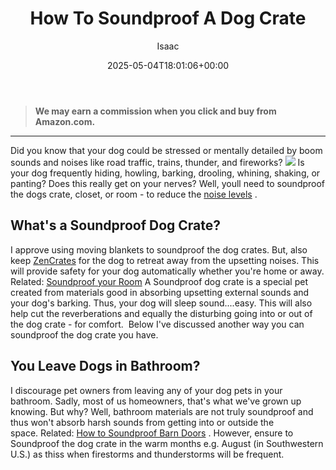 ﻿---
author: Isaac
layout: post
title: How To Soundproof A Dog Crate
date: '2025-05-04T18:01:06+00:00'
categories:
- Soundproofing
tags: []
slug: /soundproof-dog-crate/
lastmod: 2025-05-07T12:21:28+03:00
---
> **We may earn a commission when you click and buy from Amazon.com.**
>

---
Did you know that your dog could be stressed or mentally detailed by boom sounds and noises like road traffic, trains, thunder, and fireworks?
![](/assets/img/12/Pest-Control.jpg)
Is your dog frequently hiding, howling, barking, drooling, whining, shaking, or panting?
Does this really get on your nerves? Well, youll need to soundproof the dogs crate, closet, or room - to reduce the
[noise levels](https://ehs.yale.edu/sites/default/files/files/decibel-level-chart.pdf)
.
## What's a Soundproof Dog Crate?
I approve using moving blankets to soundproof the dog crates. But, also keep
[ZenCrates](https://www.amazon.com/dp/B077GZ5Z8H/?tag=p-policy-20)
for the dog to retreat away from the upsetting noises.
This will provide safety for your dog automatically whether you're home or away. Related:
[Soundproof your Room](https://pestpolicy.com/how-to-soundproof-a-room-cheaply/)
A Soundproof dog crate is a special pet created from materials good in absorbing upsetting external sounds and your dog's barking. Thus, your dog will sleep sound....easy.
This will also help cut the reverberations and equally the disturbing going into or out of the dog crate - for comfort.  Below I've discussed another way you can soundproof the dog crate you have.
## You Leave Dogs in Bathroom?
I discourage pet owners from leaving any of your dog pets in your bathroom. Sadly, most of us homeowners, that's what we've grown up knowing.
But why? Well, bathroom materials are not truly soundproof and thus won't absorb harsh sounds from getting into or outside the space. Related:
[How to Soundproof Barn Doors](https://pestpolicy.com/soundproof-barn-doors/)
.
However, ensure to Soundproof the dog crate in the warm months e.g. August (in Southwestern U.S.) as thiss when firestorms and thunderstorms will be frequent.